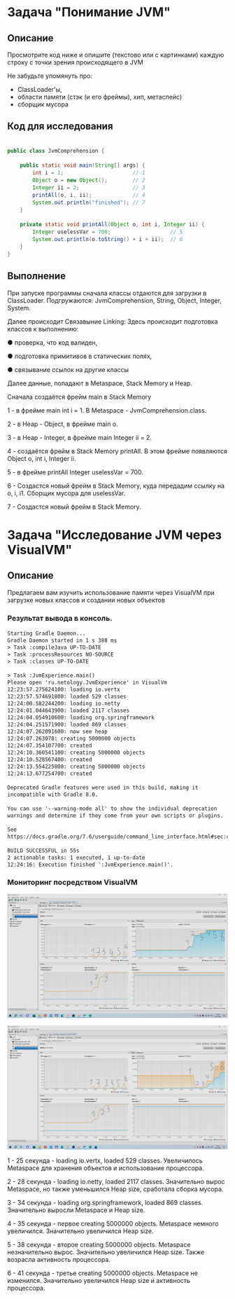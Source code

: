 # Задача "Понимание JVM"

## Описание
Просмотрите код ниже и опишите (текстово или с картинками) каждую строку с точки зрения происходящего в JVM  

Не забудьте упомянуть про: 
- ClassLoader'ы, 
- области памяти (стэк (и его фреймы), хип, метаспейс)  
- сборщик мусора

## Код для исследования
```java

public class JvmComprehension {

    public static void main(String[] args) {
        int i = 1;                      // 1
        Object o = new Object();        // 2
        Integer ii = 2;                 // 3
        printAll(o, i, ii);             // 4
        System.out.println("finished"); // 7
    }

    private static void printAll(Object o, int i, Integer ii) {
        Integer uselessVar = 700;                   // 5
        System.out.println(o.toString() + i + ii);  // 6
    }
}

```

## Выполнение

При запуске программы сначала классы отдаются для загрузки в ClassLoader. Подгружаются: JvmComprehension, String, Object, Integer, System. 

Далее происходит Связавыние Linking: Здесь происходит подготовка классов к выполнению:

● проверка, что код валиден,

● подготовка примитивов в статических полях,

● связывание ссылок на другие классы

Далее данные, попадают в  Metaspace, Stack Memory и Heap.

Сначала создаётся фрейм main в Stack Memory

1 - в фрейме main int i = 1. В Metaspace - JvmComprehension.class.

2 - в Heap - Object, в фрейме main o.

3 - в Heap - Integer, в фрейме main Integer ii = 2.

4 - создаётся фрейм в Stack Memory printAll. В этом фрейме появляются Object o, int i, Integer ii.

5 - в фрейме printAll  Integer uselessVar = 700.

6 - Создастся новый фрейм в Stack Memory, куда передадим ссылку на o, i, i1. Сборщик мусора для uselessVar.

7 - Создастся новый фрейм в Stack Memory.


# Задача "Исследование JVM через VisualVM"

## Описание
Предлагаем вам изучить использование памяти через VisualVM при загрузке новых классов и создании новых объектов

### Результат вывода в консоль.
```
Starting Gradle Daemon...
Gradle Daemon started in 1 s 388 ms
> Task :compileJava UP-TO-DATE
> Task :processResources NO-SOURCE
> Task :classes UP-TO-DATE

> Task :JvmExperience.main()
Please open 'ru.netology.JvmExperience' in VisualVm
12:23:57.275624100: loading io.vertx
12:23:57.574691800: loaded 529 classes
12:24:00.582244200: loading io.netty
12:24:01.044643900: loaded 2117 classes
12:24:04.054910600: loading org.springframework
12:24:04.251571900: loaded 869 classes
12:24:07.262091600: now see heap
12:24:07.263078: creating 5000000 objects
12:24:07.354107700: created
12:24:10.360541100: creating 5000000 objects
12:24:10.528567400: created
12:24:13.554225800: creating 5000000 objects
12:24:13.677254700: created

Deprecated Gradle features were used in this build, making it incompatible with Gradle 8.0.

You can use '--warning-mode all' to show the individual deprecation warnings and determine if they come from your own scripts or plugins.

See https://docs.gradle.org/7.6/userguide/command_line_interface.html#sec:command_line_warnings

BUILD SUCCESSFUL in 55s
2 actionable tasks: 1 executed, 1 up-to-date
12:24:16: Execution finished ':JvmExperience.main()'.
```

### Мониторинг посредством VisualVM

![task2](./Task2_1.png)

![task2](./Task2_2.png)

1 - 25 секунда - loading io.vertx, loaded 529 classes. Увеличилось Metaspace для хранения объектов и использование процессора.

2 - 28 секунда - loading io.netty, loaded 2117 classes. Значительно вырос Metaspace, но также уменьшился Heap size, сработала сборка мусора.

3 - 34 секунда - loading org.springframework, loaded 869 classes. Значительно выросли Metaspace и Heap size.

4 - 35 секунда - первое creating 5000000 objects. Metaspace немного увеличился. Значительно увеличился Heap size.

5 - 38 секунда - второе creating 5000000 objects. Metaspace незначительно вырос. Значительно увеличился Heap size. Также возрасла активность процессора.

6 - 41 секунда - третье creating 5000000 objects. Metaspace не изменился. Значительно увеличился Heap size и активность процессора.
